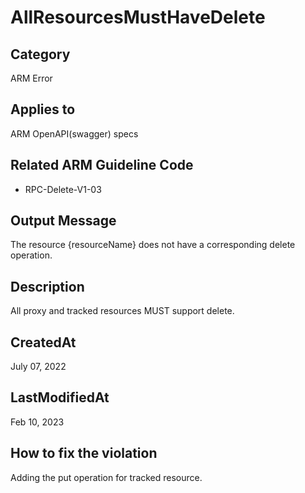 # AllResourcesMustHaveDelete

## Category

ARM Error

## Applies to

ARM OpenAPI(swagger) specs

## Related ARM Guideline Code

- RPC-Delete-V1-03

## Output Message

The resource {resourceName} does not have a corresponding delete operation.

## Description

All proxy and tracked resources MUST support delete.

## CreatedAt

July 07, 2022

## LastModifiedAt

Feb 10, 2023

## How to fix the violation

Adding the put operation for tracked resource.
